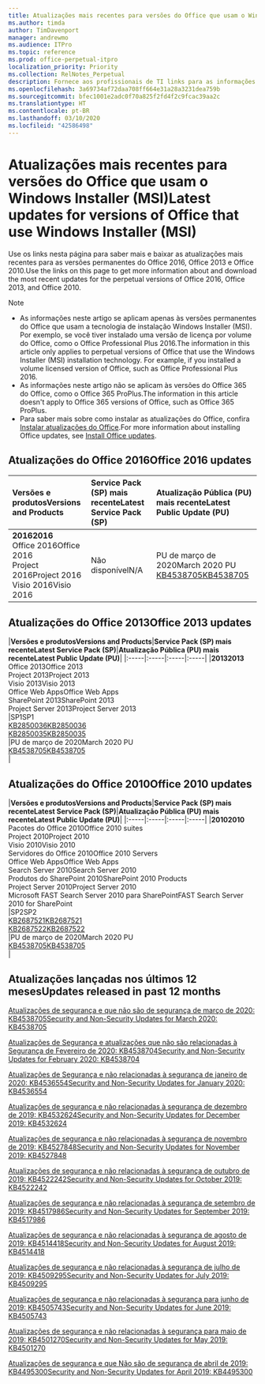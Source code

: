 ```yaml
---
title: Atualizações mais recentes para versões do Office que usam o Windows Installer (MSI)
ms.author: timda
author: TimDavenport
manager: andrewmo
ms.audience: ITPro
ms.topic: reference
ms.prod: office-perpetual-itpro
localization_priority: Priority
ms.collection: RelNotes_Perpetual
description: Fornece aos profissionais de TI links para as informações de atualização mais recentes para as versões permanentes do Office 2016, Office 2013 e Office 2010
ms.openlocfilehash: 3a69734af72daa708ff664e31a28a3231dea759b
ms.sourcegitcommit: bfec1001e2adc0f70a825f2fd4f2c9fcac39aa2c
ms.translationtype: HT
ms.contentlocale: pt-BR
ms.lasthandoff: 03/10/2020
ms.locfileid: "42586498"
---
```

# <a name="latest-updates-for-versions-of-office-that-use-windows-installer-msi"></a><span data-ttu-id="9940a-103">Atualizações mais recentes para versões do Office que usam o Windows Installer (MSI)</span><span class="sxs-lookup"><span data-stu-id="9940a-103">Latest updates for versions of Office that use Windows Installer (MSI)</span></span>

<span data-ttu-id="9940a-104">Use os links nesta página para saber mais e baixar as atualizações mais recentes para as versões permanentes do Office 2016, Office 2013 e Office 2010.</span><span class="sxs-lookup"><span data-stu-id="9940a-104">Use the links on this page to get more information about and download the most recent updates for the perpetual versions of Office 2016, Office 2013, and Office 2010.</span></span>
  
 
> [!NOTE]
> - <span data-ttu-id="9940a-p101">As informações neste artigo se aplicam apenas às versões permanentes do Office que usam a tecnologia de instalação Windows Installer (MSI). Por exemplo, se você tiver instalado uma versão de licença por volume do Office, como o Office Professional Plus 2016.</span><span class="sxs-lookup"><span data-stu-id="9940a-p101">The information in this article only applies to perpetual versions of Office that use the Windows Installer (MSI) installation technology. For example, if you installed a volume licensed version of Office, such as Office Professional Plus 2016.</span></span>
> - <span data-ttu-id="9940a-107">As informações neste artigo não se aplicam às versões do Office 365 do Office, como o Office 365 ProPlus.</span><span class="sxs-lookup"><span data-stu-id="9940a-107">The information in this article doesn't apply to Office 365 versions of Office, such as Office 365 ProPlus.</span></span>
> - <span data-ttu-id="9940a-108">Para saber mais sobre como instalar as atualizações do Office, confira [Instalar atualizações do Office](https://support.office.com/article/2ab296f3-7f03-43a2-8e50-46de917611c5).</span><span class="sxs-lookup"><span data-stu-id="9940a-108">For more information about installing Office updates, see [Install Office updates](https://support.office.com/article/2ab296f3-7f03-43a2-8e50-46de917611c5).</span></span> 


## <a name="office-2016-updates"></a><span data-ttu-id="9940a-109">Atualizações do Office 2016</span><span class="sxs-lookup"><span data-stu-id="9940a-109">Office 2016 updates</span></span>

|<span data-ttu-id="9940a-110">**Versões e produtos**</span><span class="sxs-lookup"><span data-stu-id="9940a-110">**Versions and Products**</span></span>|<span data-ttu-id="9940a-111">**Service Pack (SP) mais recente**</span><span class="sxs-lookup"><span data-stu-id="9940a-111">**Latest Service Pack (SP)**</span></span>|<span data-ttu-id="9940a-112">**Atualização Pública (PU) mais recente**</span><span class="sxs-lookup"><span data-stu-id="9940a-112">**Latest Public Update (PU)**</span></span>|
|:-----|:-----|:-----|
|<span data-ttu-id="9940a-113">**2016**</span><span class="sxs-lookup"><span data-stu-id="9940a-113">**2016**</span></span> <br/> <span data-ttu-id="9940a-114">Office 2016</span><span class="sxs-lookup"><span data-stu-id="9940a-114">Office 2016</span></span>  <br/> <span data-ttu-id="9940a-115">Project 2016</span><span class="sxs-lookup"><span data-stu-id="9940a-115">Project 2016</span></span>  <br/> <span data-ttu-id="9940a-116">Visio 2016</span><span class="sxs-lookup"><span data-stu-id="9940a-116">Visio 2016</span></span>  <br/> |<span data-ttu-id="9940a-117">Não disponível</span><span class="sxs-lookup"><span data-stu-id="9940a-117">N/A</span></span>  <br/> |<span data-ttu-id="9940a-118">PU de março de 2020</span><span class="sxs-lookup"><span data-stu-id="9940a-118">March 2020 PU</span></span>  <br/> [<span data-ttu-id="9940a-119">KB4538705</span><span class="sxs-lookup"><span data-stu-id="9940a-119">KB4538705</span></span>](https://support.microsoft.com/help/4538705 ) <br/> |
   
## <a name="office-2013-updates"></a><span data-ttu-id="9940a-120">Atualizações do Office 2013</span><span class="sxs-lookup"><span data-stu-id="9940a-120">Office 2013 updates</span></span>

|<span data-ttu-id="9940a-121">**Versões e produtos**</span><span class="sxs-lookup"><span data-stu-id="9940a-121">**Versions and Products**</span></span>|<span data-ttu-id="9940a-122">**Service Pack (SP) mais recente**</span><span class="sxs-lookup"><span data-stu-id="9940a-122">**Latest Service Pack (SP)**</span></span>|<span data-ttu-id="9940a-123">**Atualização Pública (PU) mais recente**</span><span class="sxs-lookup"><span data-stu-id="9940a-123">**Latest Public Update (PU)**</span></span>|
|:-----|:-----|:-----|:-----|
|<span data-ttu-id="9940a-124">**2013**</span><span class="sxs-lookup"><span data-stu-id="9940a-124">**2013**</span></span> <br/> <span data-ttu-id="9940a-125">Office 2013</span><span class="sxs-lookup"><span data-stu-id="9940a-125">Office 2013</span></span>  <br/> <span data-ttu-id="9940a-126">Project 2013</span><span class="sxs-lookup"><span data-stu-id="9940a-126">Project 2013</span></span>  <br/> <span data-ttu-id="9940a-127">Visio 2013</span><span class="sxs-lookup"><span data-stu-id="9940a-127">Visio 2013</span></span>  <br/> <span data-ttu-id="9940a-128">Office Web Apps</span><span class="sxs-lookup"><span data-stu-id="9940a-128">Office Web Apps</span></span>  <br/> <span data-ttu-id="9940a-129">SharePoint 2013</span><span class="sxs-lookup"><span data-stu-id="9940a-129">SharePoint 2013</span></span>  <br/> <span data-ttu-id="9940a-130">Project Server 2013</span><span class="sxs-lookup"><span data-stu-id="9940a-130">Project Server 2013</span></span>  <br/> |<span data-ttu-id="9940a-131">SP1</span><span class="sxs-lookup"><span data-stu-id="9940a-131">SP1</span></span> <br/> [<span data-ttu-id="9940a-132">KB2850036</span><span class="sxs-lookup"><span data-stu-id="9940a-132">KB2850036</span></span>](https://support.microsoft.com/kb/2850036) <br/>[<span data-ttu-id="9940a-133">KB2850035</span><span class="sxs-lookup"><span data-stu-id="9940a-133">KB2850035</span></span>](https://support.microsoft.com/kb/2850035) <br/> |<span data-ttu-id="9940a-134">PU de março de 2020</span><span class="sxs-lookup"><span data-stu-id="9940a-134">March 2020 PU</span></span>  <br/> [<span data-ttu-id="9940a-135">KB4538705</span><span class="sxs-lookup"><span data-stu-id="9940a-135">KB4538705</span></span>](https://support.microsoft.com/help/4538705 ) <br/> |
   
## <a name="office-2010-updates"></a><span data-ttu-id="9940a-136">Atualizações do Office 2010</span><span class="sxs-lookup"><span data-stu-id="9940a-136">Office 2010 updates</span></span>

|<span data-ttu-id="9940a-137">**Versões e produtos**</span><span class="sxs-lookup"><span data-stu-id="9940a-137">**Versions and Products**</span></span>|<span data-ttu-id="9940a-138">**Service Pack (SP) mais recente**</span><span class="sxs-lookup"><span data-stu-id="9940a-138">**Latest Service Pack (SP)**</span></span>|<span data-ttu-id="9940a-139">**Atualização Pública (PU) mais recente**</span><span class="sxs-lookup"><span data-stu-id="9940a-139">**Latest Public Update (PU)**</span></span>|
|:-----|:-----|:-----|:-----|
|<span data-ttu-id="9940a-140">**2010**</span><span class="sxs-lookup"><span data-stu-id="9940a-140">**2010**</span></span> <br/> <span data-ttu-id="9940a-141">Pacotes do Office 2010</span><span class="sxs-lookup"><span data-stu-id="9940a-141">Office 2010 suites</span></span>  <br/> <span data-ttu-id="9940a-142">Project 2010</span><span class="sxs-lookup"><span data-stu-id="9940a-142">Project 2010</span></span>  <br/> <span data-ttu-id="9940a-143">Visio 2010</span><span class="sxs-lookup"><span data-stu-id="9940a-143">Visio 2010</span></span>  <br/> <span data-ttu-id="9940a-144">Servidores do Office 2010</span><span class="sxs-lookup"><span data-stu-id="9940a-144">Office 2010 Servers</span></span>  <br/> <span data-ttu-id="9940a-145">Office Web Apps</span><span class="sxs-lookup"><span data-stu-id="9940a-145">Office Web Apps</span></span>  <br/> <span data-ttu-id="9940a-146">Search Server 2010</span><span class="sxs-lookup"><span data-stu-id="9940a-146">Search Server 2010</span></span>  <br/> <span data-ttu-id="9940a-147">Produtos do SharePoint 2010</span><span class="sxs-lookup"><span data-stu-id="9940a-147">SharePoint 2010 Products</span></span>  <br/> <span data-ttu-id="9940a-148">Project Server 2010</span><span class="sxs-lookup"><span data-stu-id="9940a-148">Project Server 2010</span></span>  <br/> <span data-ttu-id="9940a-149">Microsoft FAST Search Server 2010 para SharePoint</span><span class="sxs-lookup"><span data-stu-id="9940a-149">FAST Search Server 2010 for SharePoint</span></span>  <br/> |<span data-ttu-id="9940a-150">SP2</span><span class="sxs-lookup"><span data-stu-id="9940a-150">SP2</span></span> <br/>[<span data-ttu-id="9940a-151">KB2687521</span><span class="sxs-lookup"><span data-stu-id="9940a-151">KB2687521</span></span>](https://support.microsoft.com/kb/2687521) <br/> [<span data-ttu-id="9940a-152">KB2687522</span><span class="sxs-lookup"><span data-stu-id="9940a-152">KB2687522</span></span>](https://support.microsoft.com/kb/2687522) <br/> |<span data-ttu-id="9940a-153">PU de março de 2020</span><span class="sxs-lookup"><span data-stu-id="9940a-153">March 2020 PU</span></span>  <br/> [<span data-ttu-id="9940a-154">KB4538705</span><span class="sxs-lookup"><span data-stu-id="9940a-154">KB4538705</span></span>](https://support.microsoft.com/help/4538705 ) <br/>|
   

   
## <a name="updates-released-in-past-12-months"></a><span data-ttu-id="9940a-155">Atualizações lançadas nos últimos 12 meses</span><span class="sxs-lookup"><span data-stu-id="9940a-155">Updates released in past 12 months</span></span>

[<span data-ttu-id="9940a-156">Atualizações de segurança e que não são de segurança de março de 2020: KB4538705</span><span class="sxs-lookup"><span data-stu-id="9940a-156">Security and Non-Security Updates for March 2020: KB4538705</span></span>](https://support.microsoft.com/help/4538705)

[<span data-ttu-id="9940a-157">Atualizações de Segurança e atualizações que não são relacionadas à Segurança de Fevereiro de 2020: KB4538704</span><span class="sxs-lookup"><span data-stu-id="9940a-157">Security and Non-Security Updates for February 2020: KB4538704</span></span>](https://support.microsoft.com/help/4538704)

[<span data-ttu-id="9940a-158">Atualizações de Segurança e não relacionadas à segurança de janeiro de 2020: KB4536554</span><span class="sxs-lookup"><span data-stu-id="9940a-158">Security and Non-Security Updates for January 2020: KB4536554</span></span>](https://support.microsoft.com/help/4536554)

[<span data-ttu-id="9940a-159">Atualizações de segurança e não relacionadas à segurança de dezembro de 2019: KB4532624</span><span class="sxs-lookup"><span data-stu-id="9940a-159">Security and Non-Security Updates for December 2019: KB4532624</span></span>](https://support.microsoft.com/help/4532624)

[<span data-ttu-id="9940a-160">Atualizações de segurança e não relacionadas à segurança de novembro de 2019: KB4527848</span><span class="sxs-lookup"><span data-stu-id="9940a-160">Security and Non-Security Updates for November 2019: KB4527848</span></span>](https://support.microsoft.com/help/4527848)

[<span data-ttu-id="9940a-161">Atualizações de segurança e não relacionadas à segurança de outubro de 2019: KB4522242</span><span class="sxs-lookup"><span data-stu-id="9940a-161">Security and Non-Security Updates for October 2019: KB4522242</span></span>](https://support.microsoft.com/help/4522242)

[<span data-ttu-id="9940a-162">Atualizações de segurança e não relacionadas à segurança de setembro de 2019: KB4517986</span><span class="sxs-lookup"><span data-stu-id="9940a-162">Security and Non-Security Updates for September 2019: KB4517986</span></span>](https://support.microsoft.com/help/4517986 )

[<span data-ttu-id="9940a-163">Atualizações de segurança e não relacionadas à segurança de agosto de 2019: KB4514418</span><span class="sxs-lookup"><span data-stu-id="9940a-163">Security and Non-Security Updates for August 2019: KB4514418</span></span>](https://support.microsoft.com/help/4514418)

[<span data-ttu-id="9940a-164">Atualizações de segurança e não relacionadas à segurança de julho de 2019: KB4509295</span><span class="sxs-lookup"><span data-stu-id="9940a-164">Security and Non-Security Updates for July 2019: KB4509295</span></span>](https://support.microsoft.com/help/4509295)

[<span data-ttu-id="9940a-165">Atualizações de segurança e não relacionadas à segurança para junho de 2019: KB4505743</span><span class="sxs-lookup"><span data-stu-id="9940a-165">Security and Non-Security Updates for June 2019: KB4505743</span></span>](https://support.microsoft.com/help/4505743)

[<span data-ttu-id="9940a-166">Atualizações de segurança e não relacionadas à segurança para maio de 2019: KB4501270</span><span class="sxs-lookup"><span data-stu-id="9940a-166">Security and Non-Security Updates for May 2019: KB4501270 </span></span>](https://support.microsoft.com/help/4501270)

[<span data-ttu-id="9940a-167">Atualizações de segurança e que Não são de segurança de abril de 2019: KB4495300</span><span class="sxs-lookup"><span data-stu-id="9940a-167">Security and Non-Security Updates for April 2019: KB4495300</span></span>](https://support.microsoft.com/help/4495300)

 










 

   

   

  


  
 
  
 
  

  
   
  
